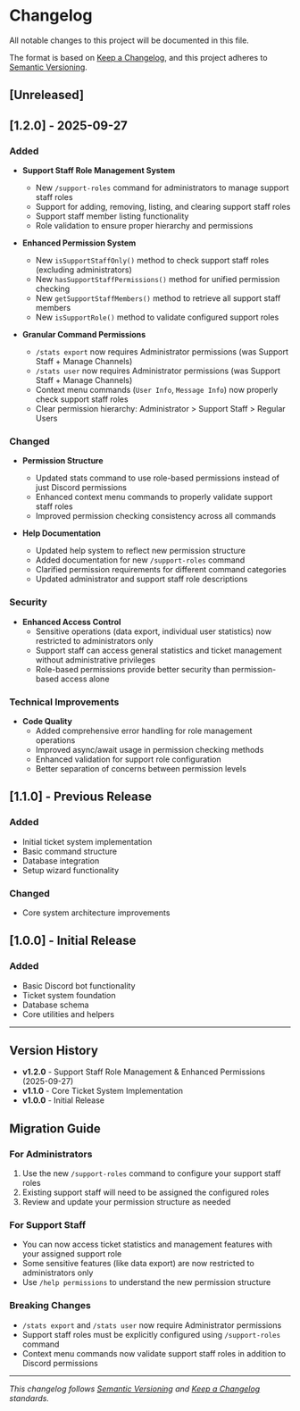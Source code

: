 # Changelog

All notable changes to this project will be documented in this file.

The format is based on [Keep a Changelog](https://keepachangelog.com/en/1.0.0/),
and this project adheres to [Semantic Versioning](https://semver.org/spec/v2.0.0.html).

## [Unreleased]

## [1.2.0] - 2025-09-27

### Added
- **Support Staff Role Management System**
  - New `/support-roles` command for administrators to manage support staff roles
  - Support for adding, removing, listing, and clearing support staff roles
  - Support staff member listing functionality
  - Role validation to ensure proper hierarchy and permissions

- **Enhanced Permission System**
  - New `isSupportStaffOnly()` method to check support staff roles (excluding administrators)
  - New `hasSupportStaffPermissions()` method for unified permission checking
  - New `getSupportStaffMembers()` method to retrieve all support staff members
  - New `isSupportRole()` method to validate configured support roles

- **Granular Command Permissions**
  - `/stats export` now requires Administrator permissions (was Support Staff + Manage Channels)
  - `/stats user` now requires Administrator permissions (was Support Staff + Manage Channels)
  - Context menu commands (`User Info`, `Message Info`) now properly check support staff roles
  - Clear permission hierarchy: Administrator > Support Staff > Regular Users

### Changed
- **Permission Structure**
  - Updated stats command to use role-based permissions instead of just Discord permissions
  - Enhanced context menu commands to properly validate support staff roles
  - Improved permission checking consistency across all commands

- **Help Documentation**
  - Updated help system to reflect new permission structure
  - Added documentation for new `/support-roles` command
  - Clarified permission requirements for different command categories
  - Updated administrator and support staff role descriptions

### Security
- **Enhanced Access Control**
  - Sensitive operations (data export, individual user statistics) now restricted to administrators only
  - Support staff can access general statistics and ticket management without administrative privileges
  - Role-based permissions provide better security than permission-based access alone

### Technical Improvements
- **Code Quality**
  - Added comprehensive error handling for role management operations
  - Improved async/await usage in permission checking methods
  - Enhanced validation for support role configuration
  - Better separation of concerns between permission levels

## [1.1.0] - Previous Release

### Added
- Initial ticket system implementation
- Basic command structure
- Database integration
- Setup wizard functionality

### Changed
- Core system architecture improvements

## [1.0.0] - Initial Release

### Added
- Basic Discord bot functionality
- Ticket system foundation
- Database schema
- Core utilities and helpers

---

## Version History

- **v1.2.0** - Support Staff Role Management & Enhanced Permissions (2025-09-27)
- **v1.1.0** - Core Ticket System Implementation
- **v1.0.0** - Initial Release

## Migration Guide

### For Administrators
1. Use the new `/support-roles` command to configure your support staff roles
2. Existing support staff will need to be assigned the configured roles
3. Review and update your permission structure as needed

### For Support Staff
- You can now access ticket statistics and management features with your assigned support role
- Some sensitive features (like data export) are now restricted to administrators only
- Use `/help permissions` to understand the new permission structure

### Breaking Changes
- `/stats export` and `/stats user` now require Administrator permissions
- Support staff roles must be explicitly configured using `/support-roles` command
- Context menu commands now validate support staff roles in addition to Discord permissions

---

*This changelog follows [Semantic Versioning](https://semver.org/) and [Keep a Changelog](https://keepachangelog.com/) standards.*

